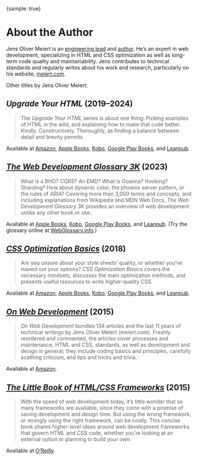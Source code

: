 {sample: true}
# About the Author

Jens Oliver Meiert is an [engineering lead](https://www.linkedin.com/in/meiert/) and [author](https://www.goodreads.com/author/list/13623828.Jens_Oliver_Meiert). He’s an expert in web development, specializing in HTML and CSS optimization as well as long-term code quality and maintainability. Jens contributes to technical standards and regularly writes about his work and research, particularly on his website, [meiert.com](https://meiert.com/).

Other titles by Jens Oliver Meiert:

## _Upgrade Your HTML_ (2019–2024)

> The _Upgrade Your HTML_ series is about one thing: Picking examples of HTML in the wild, and explaining how to make that code better. Kindly. Constructively. Thoroughly, as finding a balance between detail and brevity permits.

Available at [Amazon](https://www.amazon.com/dp/B0B4SD84B2/?tag=meiert-20), [Apple Books](https://books.apple.com/de/book-series/upgrade-your-html/id1569607037), [Kobo](https://www.kobo.com/us/en/series/upgrade-your-html), [Google Play Books](https://play.google.com/store/books/series?id=5AksGwAAABDJEM), and [Leanpub](https://leanpub.com/b/upgrade-your-html-1-5).

## [_The Web Development Glossary 3K_](https://meiert.com/en/blog/the-web-development-glossary-3k/) (2023)

> What is a BHO? CQRS? An EMD? What is Goanna? Hooking? Sharding? How about dynamic color, the phoenix server pattern, or the rules of ARIA? Covering more than 3,000 terms and concepts, and including explanations from Wikipedia and MDN Web Docs, _The Web Development Glossary 3K_ provides an overview of web development unlike any other book or site.

Available at [Apple Books](https://books.apple.com/us/book/the-web-development-glossary-3k/id6453522940?ls=1), [Kobo](https://www.kobo.com/us/en/ebook/the-web-development-glossary-3k), [Google Play Books](https://play.google.com/store/books/details?id=eFHNEAAAQBAJ), and [Leanpub](https://leanpub.com/web-development-glossary-3k). (Try the glossary online at [WebGlossary.info](https://webglossary.info/).)

## [_CSS Optimization Basics_](https://meiert.com/en/blog/css-optimization-basics/) (2018)

> Are you unsure about your style sheets’ quality, or whether you’ve maxed out your options? _CSS Optimization Basics_ covers the necessary mindsets, discusses the main optimization methods, and presents useful resources to write higher-quality CSS.

Available at [Amazon](https://www.amazon.com/dp/B07TVW1ZT8/?tag=meiert-20), [Apple Books](https://books.apple.com/us/book/css-optimization-basics/id1571260941?ls=1), [Kobo](https://www.kobo.com/us/en/ebook/css-optimization-basics), [Google Play Books](https://play.google.com/store/books/details/Jens_Oliver_Meiert_CSS_Optimization_Basics?id=xgTfDwAAQBAJ), and [Leanpub](https://leanpub.com/css-optimization-basics).

## [_On Web Development_](https://meiert.com/en/blog/on-web-development/) (2015)

> _On Web Development_ bundles 134 articles and the last 11 years of technical writings by Jens Oliver Meiert (meiert.com). Freshly reordered and commented, the articles cover processes and maintenance, HTML and CSS, standards, as well as development and design in general; they include coding basics and principles, carefully scathing criticism, and tips and tricks and trivia.

Available at [Amazon](https://www.amazon.com/dp/B010PQPT90/?tag=meiert-20).

## [_The Little Book of HTML/CSS Frameworks_](https://meiert.com/en/blog/the-book-of-frameworks/) (2015)

> With the speed of web development today, it’s little wonder that so many frameworks are available, since they come with a promise of saving development and design time. But using the wrong framework, or wrongly using the right framework, can be costly. This concise book shares higher-level ideas around web development frameworks that govern HTML and CSS code, whether you’re looking at an external option or planning to build your own.

Available at [O’Reilly](https://www.oreilly.com/library/view/the-little-book/9781492048121/).